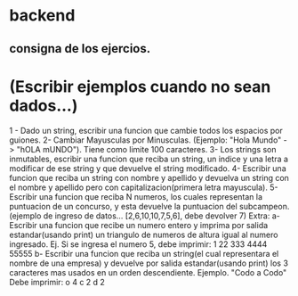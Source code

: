 # backend

## consigna de los ejercios.
# (Escribir ejemplos cuando no sean dados...)
1 - Dado un string, escribir una funcion que cambie todos los espacios por guiones.
2-  Cambiar Mayusculas por Minusculas. (Ejemplo: "Hola Mundo" -> "hOLA mUNDO"). Tiene como limite 100 caracteres.
3- Los strings son inmutables, escribir una funcion que reciba un string, un indice y una letra a modificar de ese string y que devuelve el string modificado.
4- Escribir una funcion que reciba un string con nombre y apellido y devuelva un string con el nombre y apellido pero con capitalizacion(primera letra mayuscula).
5- Escribir una funcion que reciba N numeros, los cuales representan la puntuacion de un concurso, y esta devuelve la puntuacion del subcampeon. (ejemplo de ingreso de datos... [2,6,10,10,7,5,6], debe devolver 7)
Extra:
a- Escribir una funcion que recibe un numero entero y imprima por salida estandar(usando print) un triangulo de numeros de altura igual al numero ingresado.
Ej. Si se ingresa el numero 5, debe imprimir:
1
22
333
4444
55555
b- Escribir una funcion que reciba un string(el cual representara el nombre de una empresa) y devuelve por salida estandar(usando print) los 3 caracteres mas usados en un orden descendiente. 
Ejemplo. "Codo a Codo"
Debe imprimir:
o 4
c 2
d 2